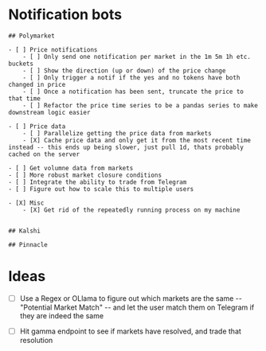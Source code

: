 # Notification bots

    ## Polymarket

    - [ ] Price notifications
        - [ ] Only send one notification per market in the 1m 5m 1h etc. buckets
        - [ ] Show the direction (up or down) of the price change
        - [ ] Only trigger a notif if the yes and no tokens have both changed in price
        - [ ] Once a notification has been sent, truncate the price to that time
        - [ ] Refactor the price time series to be a pandas series to make downstream logic easier

    - [ ] Price data
        - [ ] Parallelize getting the price data from markets
        - [X] Cache price data and only get it from the most recent time instead -- this ends up being slower, just pull 1d, thats probably cached on the server

    - [ ] Get volumne data from markets
    - [ ] More robust market closure conditions
    - [ ] Integrate the ability to trade from Telegram
    - [ ] Figure out how to scale this to multiple users

    - [X] Misc
        - [X] Get rid of the repeatedly running process on my machine


    ## Kalshi

    ## Pinnacle

# Ideas

- [ ] Use a Regex or OLlama to figure out which markets are the same -- "Potential Market Match" -- and let the user match them on Telegram if they are indeed the same

- [ ] Hit gamma endpoint to see if markets have resolved, and trade that resolution

